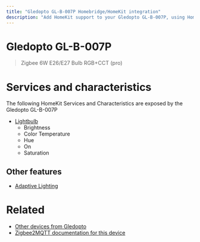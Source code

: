 ```yaml
---
title: "Gledopto GL-B-007P Homebridge/HomeKit integration"
description: "Add HomeKit support to your Gledopto GL-B-007P, using Homebridge, Zigbee2MQTT and homebridge-z2m."
---
```

<!---
This file has been GENERATED using src/docgen/docgen.ts
DO NOT EDIT THIS FILE MANUALLY!
-->
# Gledopto GL-B-007P
> Zigbee 6W E26/E27 Bulb RGB+CCT (pro)


# Services and characteristics
The following HomeKit Services and Characteristics are exposed by
the Gledopto GL-B-007P

* [Lightbulb](../../light.md)
  * Brightness
  * Color Temperature
  * Hue
  * On
  * Saturation

## Other features
* [Adaptive Lighting](../../light.md)

# Related
* [Other devices from Gledopto](../index.md#gledopto)
* [Zigbee2MQTT documentation for this device](https://www.zigbee2mqtt.io/devices/GL-B-007P.html)